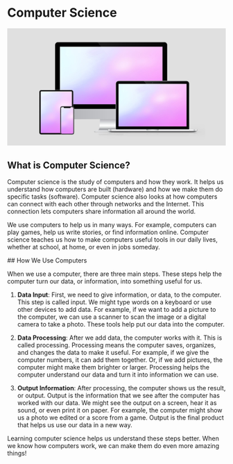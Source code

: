 # Computer Science

<img src="images/computers.jpg" class="header">

## What is Computer Science?

Computer science is the study of computers and how they work. It helps us understand how computers are built (hardware) and how we make them do specific tasks (software). Computer science also looks at how computers can connect with each other through networks and the Internet. This connection lets computers share information all around the world.

We use computers to help us in many ways. For example, computers can play games, help us write stories, or find information online. Computer science teaches us how to make computers useful tools in our daily lives, whether at school, at home, or even in jobs someday.

## How We Use Computers

When we use a computer, there are three main steps. These steps help the computer turn our data, or information, into something useful for us.

1. **Data Input**: First, we need to give information, or data, to the computer. This step is called input. We might type words on a keyboard or use other devices to add data. For example, if we want to add a picture to the computer, we can use a scanner to scan the image or a digital camera to take a photo. These tools help put our data into the computer.

2. **Data Processing**: After we add data, the computer works with it. This is called processing. Processing means the computer saves, organizes, and changes the data to make it useful. For example, if we give the computer numbers, it can add them together. Or, if we add pictures, the computer might make them brighter or larger. Processing helps the computer understand our data and turn it into information we can use.

3. **Output Information**: After processing, the computer shows us the result, or output. Output is the information that we see after the computer has worked with our data. We might see the output on a screen, hear it as sound, or even print it on paper. For example, the computer might show us a photo we edited or a score from a game. Output is the final product that helps us use our data in a new way.

Learning computer science helps us understand these steps better. When we know how computers work, we can make them do even more amazing things!